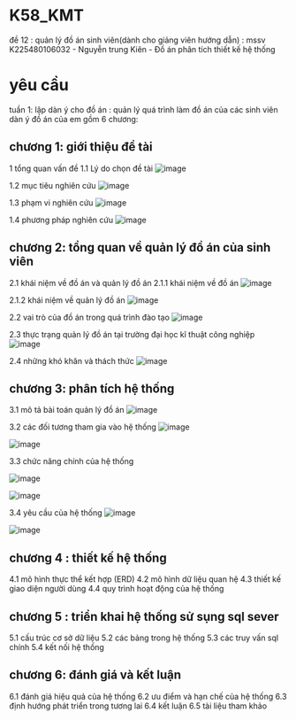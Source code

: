 # K58_KMT
đề 12 : quản lý đồ án sinh viên(dành cho giảng viên hướng dẫn)  : mssv K225480106032 - Nguyễn trung Kiên - Đồ án phân tích thiết kế hệ thống 
# yêu cầu 
tuần 1: 
lập dàn ý cho đồ án : quản lý quá trình làm đồ án của các sinh viên 
dàn ý đồ án của em gồm 6 chương:
## chương 1: giới thiệu đề tài 
1 tổng quan vấn đề
1.1 Lý do chọn đề tài 
![image](https://github.com/user-attachments/assets/354b047e-8cfa-43e5-8732-14b9ee4c9be8)


1.2 mục tiêu nghiên cứu
![image](https://github.com/user-attachments/assets/96011869-1a79-47c1-bbf8-e37953535341)


1.3 phạm vi nghiên cứu
![image](https://github.com/user-attachments/assets/b026727d-2aa9-43db-a80e-67bc4db0900b)


1.4 phương pháp nghiên cứu
![image](https://github.com/user-attachments/assets/d5befbfa-9c68-4bfe-9a51-231ab845aab8)


## chương 2: tổng quan về quản lý đồ án của sinh viên 
2.1 khái niệm về đồ án và quản lý đồ án 
2.1.1 khái niệm về đồ án 
![image](https://github.com/user-attachments/assets/56f6b727-6232-4b47-9897-cb53d8449807)


2.1.2 khái niệm về quản lý đồ án 
![image](https://github.com/user-attachments/assets/8f71a06c-f9c8-4628-8165-34bd761b75b2)


2.2 vai trò của đồ án trong quá trình đào tạo
![image](https://github.com/user-attachments/assets/2423620e-f21b-4b60-9d63-a0c1a6a597e2)


2.3 thực trạng quản lý đồ án tại trường đại học kĩ thuật công nghiệp 
![image](https://github.com/user-attachments/assets/a535ae83-b36b-4705-adb7-c81eef5fe4f9)


2.4 những khó khăn và thách thức
![image](https://github.com/user-attachments/assets/7d220b63-8fdc-4045-9846-f4f6e88218ec)



## chương 3: phân tích hệ thống 
3.1 mô tả bài toán quản lý đồ án 
![image](https://github.com/user-attachments/assets/3aadf8a4-b27f-4e67-a50f-97a8592b3264)


3.2 các đối tương tham gia vào hệ thống
![image](https://github.com/user-attachments/assets/70834ba5-1861-4f9c-8f45-6314d9c9f1b4)


![image](https://github.com/user-attachments/assets/79d8105f-b92d-4239-aba0-c3f577af7559)


3.3 chức năng chính của hệ thống 

![image](https://github.com/user-attachments/assets/ed29fef1-24ef-47fb-ab45-5e165fd93774)


![image](https://github.com/user-attachments/assets/7fd600c3-b8dd-44e3-8583-7a64e6345cd8)


3.4 yêu cầu của hệ thống 
![image](https://github.com/user-attachments/assets/269159e6-c9e1-4986-9fba-9efe247c7d45)


![image](https://github.com/user-attachments/assets/5a48f840-61e8-4e62-9de6-35d14c88da2e)


## chương 4 : thiết kế hệ thống  
4.1 mô hình thực thể kết hợp (ERD)
4.2 mô hình dữ liệu quan hệ
4.3 thiết kế giao diện người dùng 
4.4 quy trình hoạt động của hệ thống 
## chương 5 : triển khai hệ thống sử sụng sql sever
5.1 cấu trúc cơ sở dữ liệu 
5.2 các bảng trong hệ thống 
5.3 các truy vấn sql chính 
5.4 kết nối hệ thống 
## chương 6: đánh giá và kết luận 
6.1 đánh giá hiệu quả của hệ thống 
6.2 ưu điểm và hạn chế của hệ thống 
6.3 định hướng phát triển trong tương lai 
6.4 kết luận 
6.5 tài liệu tham khảo







    



